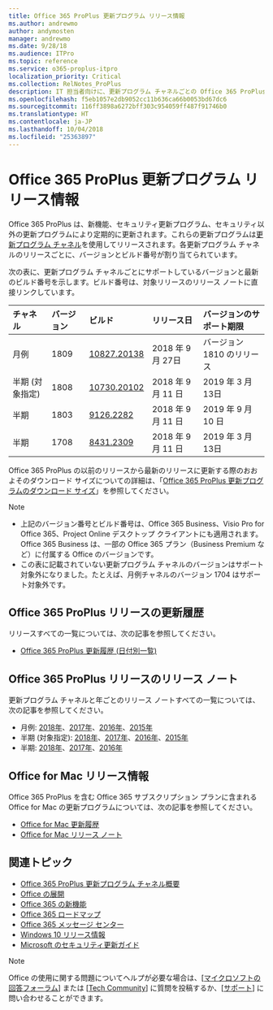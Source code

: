 ```yaml
---
title: Office 365 ProPlus 更新プログラム リリース情報
ms.author: andrewmo
author: andymosten
manager: andrewmo
ms.date: 9/28/18
ms.audience: ITPro
ms.topic: reference
ms.service: o365-proplus-itpro
localization_priority: Critical
ms.collection: RelNotes_ProPlus
description: IT 担当者向けに、更新プログラム チャネルごとの Office 365 ProPlus の最新リリース一覧と、リリース ノートおよび更新履歴へのリンクを提供します
ms.openlocfilehash: f5eb1057e2db9052cc11b636ca66b0053bd67dc6
ms.sourcegitcommit: 116ff3898a6272bff303c954059ff487f91746b0
ms.translationtype: HT
ms.contentlocale: ja-JP
ms.lasthandoff: 10/04/2018
ms.locfileid: "25363897"
---
```

# <a name="release-information-for-updates-to-office-365-proplus"></a>Office 365 ProPlus 更新プログラム リリース情報

Office 365 ProPlus は、新機能、セキュリティ更新プログラム、セキュリティ以外の更新プログラムにより定期的に更新されます。これらの更新プログラムは[更新プログラム チャネル](https://docs.microsoft.com/DeployOffice/overview-of-update-channels-for-office-365-proplus)を使用してリリースされます。各更新プログラム チャネルのリリースごとに、バージョンとビルド番号が割り当てられています。 

次の表に、更新プログラム チャネルごとにサポートしているバージョンと最新のビルド番号を示します。ビルド番号は、対象リリースのリリース ノートに直接リンクしています。 

  
|**チャネル**|**バージョン**|**ビルド**|**リリース日**|**バージョンのサポート期限**|
|:-----|:-----|:-----|:-----|:-----|
|月例  <br/> |1809  <br/> |[10827.20138](monthly-channel-2018.md#version-1809-september-27)  <br/> | 2018 年 9 月 27日  <br/> |バージョン 1810 のリリース <br/>|
|半期 (対象指定)  <br/> |1808  <br/> |[10730.20102](semi-annual-channel-targeted-2018.md#version-1808-September-11)  <br/> | 2018 年 9 月 11 日  <br/> | 2019 年 3 月 13日 <br/>|
|半期 <br/> |1803  <br/> | [9126.2282](semi-annual-channel-2018.md#version-1803-september-11) <br/> | 2018 年 9 月 11 日  <br/> | 2019 年 9 月 10 日 <br/>|
|半期 <br/> |1708  <br/> |[8431.2309](semi-annual-channel-2018.md#version-1708-september-11)  <br/> | 2018 年 9 月 11 日  <br/> | 2019 年 3 月 13日 <br/>|

Office 365 ProPlus の以前のリリースから最新のリリースに更新する際のおおよそのダウンロード サイズについての詳細は、「[Office 365 ProPlus 更新プログラムのダウンロード サイズ](download-sizes-office365-proplus-updates.md)」を参照してください。

> [!NOTE]
> - 上記のバージョン番号とビルド番号は、Office 365 Business、Visio Pro for Office 365、Project Online デスクトップ クライアントにも適用されます。Office 365 Business は、一部の Office 365 プラン（Business Premium など）に付属する Office のバージョンです。
> - この表に記載されていない更新プログラム チャネルのバージョンはサポート対象外になりました。たとえば、月例チャネルのバージョン 1704 はサポート対象外です。 


## <a name="update-history-for-office-365-proplus-releases"></a>Office 365 ProPlus リリースの更新履歴

リリースすべての一覧については、次の記事を参照してください。
 - [Office 365 ProPlus 更新履歴 (日付別一覧)](update-history-office365-proplus-by-date.md)

## <a name="release-notes-for-office-365-proplus-releases"></a>Office 365 ProPlus リリースのリリース ノート

更新プログラム チャネルと年ごとのリリース ノートすべての一覧については、次の記事を参照してください。
 - 月例: [2018年](monthly-channel-2018.md)、[2017年](monthly-channel-2017.md)、[2016年](monthly-channel-2016.md)、[2015年](monthly-channel-2015.md)
 - 半期 (対象指定): [2018年](semi-annual-channel-targeted-2018.md)、[2017年](semi-annual-channel-targeted-2017.md)、[2016年](semi-annual-channel-targeted-2016.md)、[2015年](semi-annual-channel-targeted-2015.md)
 - 半期: [2018年](semi-annual-channel-2018.md)、[2017年](semi-annual-channel-2017.md)、[2016年](semi-annual-channel-2016.md)

## <a name="office-for-mac-release-information"></a>Office for Mac リリース情報

Office 365 ProPlus を含む Office 365 サブスクリプション プランに含まれる Office for Mac の更新プログラムについては、次の記事を参照してください。
 - [Office for Mac 更新履歴](update-history-office-for-mac.md)
 - [Office for Mac リリース ノート](release-notes-office-for-mac.md)


## <a name="related-topics"></a>関連トピック

- [Office 365 ProPlus 更新プログラム チャネル概要](https://docs.microsoft.com/DeployOffice/overview-of-update-channels-for-office-365-proplus)
- [Office の展開](https://docs.microsoft.com/deployoffice/)
- [Office 365 の新機能](https://support.office.com/article/95c8d81d-08ba-42c1-914f-bca4603e1426)
- [Office 365 ロードマップ](https://products.office.com/business/office-365-roadmap)
- [Office 365 メッセージ センター](https://support.office.com/article/38fb3333-bfcc-4340-a37b-deda509c2093)
- [Windows 10 リリース情報](https://www.microsoft.com/itpro/windows-10/release-information)
- [Microsoft のセキュリティ更新ガイド](https://portal.msrc.microsoft.com/)

> [!NOTE]
> Office の使用に関する問題についてヘルプが必要な場合は、[[マイクロソフトの回答フォーラム](https://answers.microsoft.com/)] または [[Tech Community](https://techcommunity.microsoft.com/)] に質問を投稿するか、[[サポート](https://support.microsoft.com/contactus)] に問い合わせることができます。

